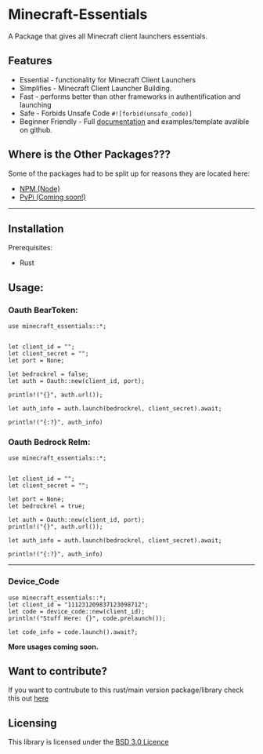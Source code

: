 
# Minecraft-Essentials

A Package that gives all Minecraft client launchers essentials.

## Features

- Essential - functionality for Minecraft Client Launchers
- Simplifies - Minecraft Client Launcher Building.
- Fast - performs better than other frameworks in authentification and launching
- Safe - Forbids Unsafe Code `#![forbid(unsafe_code)]`
- Beginner Friendly - Full [documentation](https://docs.rs/minecraft-Essentials) and examples/template avalible on github.



## Where is the Other Packages???

Some of the packages had to be split up for reasons they are located here:
- [NPM (Node)](https://github.com/minecraft-essentials/npm)
- [PyPi (Coming soon!)](https://github.com/minecraft-essentials/pypi)

---

## Installation

Prerequisites: 
- Rust



## Usage:

### Oauth BearToken:
```rust, ignore
use minecraft_essentials::*;


let client_id = "";
let client_secret = "";
let port = None;

let bedrockrel = false;
let auth = Oauth::new(client_id, port);

println!("{}", auth.url());

let auth_info = auth.launch(bedrockrel, client_secret).await;

println!("{:?}", auth_info)
```


### Oauth Bedrock Relm:
```rust, ignore
use minecraft_essentials::*;


let client_id = "";
let client_secret = "";

let port = None;
let bedrockrel = true;

let auth = Oauth::new(client_id, port);
println!("{}", auth.url());

let auth_info = auth.launch(bedrockrel, client_secret).await;

println!("{:?}", auth_info)
```

---


### Device_Code
```rust, ignore
use minecraft_essentials::*;
let client_id = "111231209837123098712";
let code = device_code::new(client_id);
println!("Stuff Here: {}", code.prelaunch());

let code_info = code.launch().await?;
```


**More usages coming soon.**


## Want to contribute?
If you want to contrubute to this rust/main version package/library check this out [here](./contributing.md)

## Licensing

This library is licensed under the [BSD 3.0 Licence](./LICENSE)
